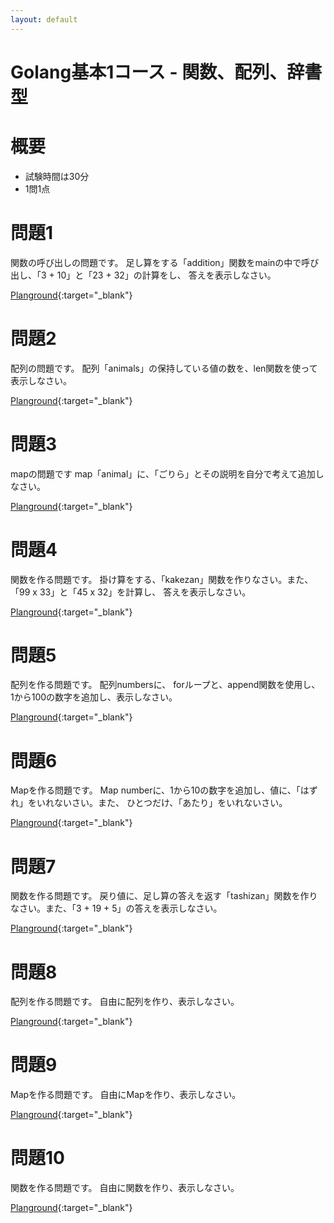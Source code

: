 ```yaml
---
layout: default
---
```


# Golang基本1コース - 関数、配列、辞書型

# 概要

* 試験時間は30分
* 1問1点

# 問題1 

関数の呼び出しの問題です。
足し算をする「addition」関数をmainの中で呼び出し、「3 + 10」と「23 + 32」の計算をし、
答えを表示しなさい。

[Planground](https://play.golang.org/p/Y9v3aP0CA3){:target="_blank"}


# 問題2

配列の問題です。
配列「animals」の保持している値の数を、len関数を使って表示しなさい。

[Planground](https://play.golang.org/p/7osHJVZ87w){:target="_blank"}


# 問題3

mapの問題です
map「animal」に、「ごりら」とその説明を自分で考えて追加しなさい。

[Planground](https://play.golang.org/p/IykoiHKh0a){:target="_blank"}

# 問題4

関数を作る問題です。
掛け算をする、「kakezan」関数を作りなさい。また、「99 x 33」と「45 x 32」を計算し、
答えを表示しなさい。

[Planground](https://play.golang.org/p/BXUaXskGBU){:target="_blank"}

# 問題5

配列を作る問題です。
配列numbersに、 forループと、append関数を使用し、 1から100の数字を追加し、表示しなさい。

[Planground](https://play.golang.org/p/nux0DRdaCo){:target="_blank"}


# 問題6

Mapを作る問題です。
Map numberに、1から10の数字を追加し、値に、「はずれ」をいれないさい。また、
ひとつだけ、「あたり」をいれないさい。

[Planground](https://play.golang.org/p/l-4yc8YvFF){:target="_blank"}


# 問題7

関数を作る問題です。
戻り値に、足し算の答えを返す「tashizan」関数を作りなさい。また、「3 + 19 + 5」の答えを表示しなさい。

[Planground](https://play.golang.org/p/HMG_LXpA03){:target="_blank"}



# 問題8

配列を作る問題です。
自由に配列を作り、表示しなさい。

[Planground](https://play.golang.org/p/ZYXn_rrQ4P){:target="_blank"}

# 問題9

Mapを作る問題です。
自由にMapを作り、表示しなさい。

[Planground](https://play.golang.org/p/bc3rt5mLwK){:target="_blank"}


# 問題10

関数を作る問題です。
自由に関数を作り、表示しなさい。

[Planground](https://play.golang.org/p/COYCYsZJn1){:target="_blank"}
